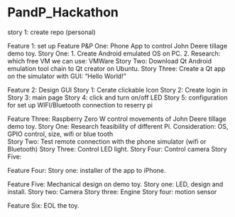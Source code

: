 # PandP_Hackathon

story 1: create repo (personal)

Feature 1: set up
Feature P&P One:  Phone App to control John Deere tillage demo toy.
Story One: 1. Create Android emulated OS on PC.
          2. Research: which free VM we can use: VMWare
Story Two: Download Qt Android emulation tool chain to Qt creator on Ubuntu.
Story Three: Create a Qt app on the simulator with GUI: “Hello World!”

Feature 2: Design GUI
Story 1: Cerate clickable Icon
          Story 2: Create login in
          Story 3: main page
          Story 4: click and turn on/off LED
          Story 5: configuration for set up WIFI/Bluetooth connection to reserry pi
          
Feature  Three: Raspberry Zero W control movements of John Deere tillage demo toy.
Story One: Research feasibility of different Pi.
          Consideration: OS, GPIO control, size, wifi or blue tooth  
Story Two: Test remote connection with the phone simulator (wifi or Bluetooth)
Story Three: Control LED light.
Story Four: Control camera
Story Five:

Feature Four:
Story one: installer of the app to iPhone.

Feature Five: Mechanical design on demo toy.
Story one: LED, design and install.
Story two: Camera
Story three: Engine
Story four: motion sensor

Feature Six: EOL the toy.
